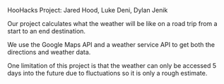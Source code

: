 HooHacks Project: Jared Hood, Luke Deni, Dylan Jenik

Our project calculates what the weather will be like on a road trip from a start to an end destination.

We use the Google Maps API and a weather service API to get both the directions and weather data.

One limitation of this project is that the weather can only be accessed 5 days into the future due to fluctuations so it is only a rough estimate.
